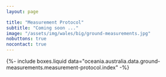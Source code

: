 ```yaml
---
layout: page

title: "Measurement Protocol"
subtitle: "Coming soon ..."
image: "/assets/img/wales/big/ground-measurements.jpg"
nobuttons: true
nocontact: true
---
```


{%-
include boxes.liquid
data="oceania.australia.data.ground-measurements.measurement-protocol.index"
-%}